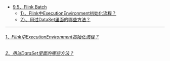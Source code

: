 * [9.5、Flink Batch]()
    - [1）、Flink中ExecutionEnvironment初始化流程？]()
    - [2）、用过DataSet里面的哪些方法？]()

---
###### [1、Flink中ExecutionEnvironment初始化流程？]()


###### [2、用过DataSet里面的哪些方法？]()

